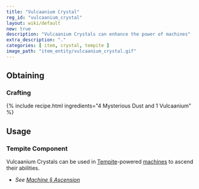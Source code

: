 ```yaml
---
title: "Vulcaanium Crystal"
reg_id: "vulcaanium_crystal"
layout: wiki/default
new: true
description: "Vulcaanium Crystals can enhance the power of machines"
extra_description: "."
categories: [ item, crystal, tempite ]
image_path: "item_entity/vulcaanium_crystal.gif"
---
```


## Obtaining
### Crafting
{% include recipe.html ingredients="4 Mysterious Dust and 1 Vulcaanium" %}

## Usage
### Tempite Component
Vulcaanium Crystals can be used in [Tempite](/wiki/Tempite)-powered [machines](/wiki/Machine) to ascend their abilities.
- *See [Machine § Ascension](/wiki/Machine#ascension)*
